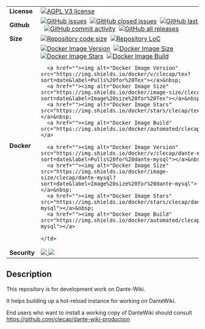 <table border=0 style="border-collapse: collapse;">
  <tr>
    <td><b>License</b></td>
    <td><a href=""><img alt="AGPL V3 license" src="https://img.shields.io/badge/License-AGPL%20v3-blue.svg"></a></td>
  </tr>
  <tr>
    <td><b>Github</b></td>
    <td><a href=""><img alt="GitHub issues" src="https://img.shields.io/github/issues/clecap/dante-wiki"></a>&nbsp;
<a href=""><img alt="GitHub closed issues" src="https://img.shields.io/github/issues-closed/clecap/dante-wiki"></a>&nbsp;
<a href=""><img alt="GitHub last commit" src="https://img.shields.io/github/last-commit/clecap/dante-wiki"></a>&nbsp;
<a href=""><img alt="GitHub commit activity" src="https://img.shields.io/github/commit-activity/m/clecap/dante-wiki"></a>&nbsp;
<a href=""><img alt="GitHub all releases" src="https://img.shields.io/github/downloads/clecap/dante-wiki/total"></a></td>
  </tr>
  <tr>
    <td><b>Size</b></td>
    <td>
      <a href=""><img alt="Repository code size" src="https://img.shields.io/github/languages/code-size/clecap/dante-wiki"></a>&nbsp;
      <a href=""><img alt="Repository LoC" src="https://sloc.xyz/github/clecap/dante-wiki/"></a></td>
  </tr>
  <tr>
    <td><b>Docker</b></td>
    <td>
      <a href=""><img alt="Docker Image Version" src="https://img.shields.io/docker/v/clecap/lap?sort=date&label=Pulls%20for%20Lap"></a>&nbsp;
      <a href=""><img alt="Docker Image Size"    src="https://img.shields.io/docker/image-size/clecap/lap?sort=date&label=Image%20size%20for%20Lap"></a>&nbsp;
      <a href=""><img alt="Docker Image Stars"   src="https://img.shields.io/docker/stars/clecap/lap"></a>&nbsp;
      <a href=""><img alt="Docker Image Build"   src="https://img.shields.io/docker/automated/clecap/lap"></a>

      <a href=""><img alt="Docker Image Version" src="https://img.shields.io/docker/v/clecap/tex?sort=date&label=Pulls%20for%20Tex"></a>&nbsp;
      <a href=""><img alt="Docker Image Size"    src="https://img.shields.io/docker/image-size/clecap/tex?sort=date&label=Image%20size%20for%20Tex"></a>&nbsp;
      <a href=""><img alt="Docker Image Stars"   src="https://img.shields.io/docker/stars/clecap/tex"></a>&nbsp;
      <a href=""><img alt="Docker Image Build"   src="https://img.shields.io/docker/automated/clecap/tex"></a>

      <a href=""><img alt="Docker Image Version" src="https://img.shields.io/docker/v/clecap/dante-mysql?sort=date&label=Pulls%20for%20dante-mysql"></a>&nbsp;
      <a href=""><img alt="Docker Image Size"    src="https://img.shields.io/docker/image-size/clecap/dante-mysql?sort=date&label=Image%20size%20for%20dante-mysql"></a>&nbsp;
      <a href=""><img alt="Docker Image Stars"   src="https://img.shields.io/docker/stars/clecap/dante-mysql"></a>&nbsp;
      <a href=""><img alt="Docker Image Build"   src="https://img.shields.io/docker/automated/clecap/dante-mysql"></a>

    </td>
  </tr>
  <tr>
     <td><b>Security</b></td>
     <td>
       <a href="https://github.com/clecap/dante-wiki/blob/master/doc/sbom.json"><img src="https://img.shields.io/badge/SBOM-available-brightgreen?label=SBOM%20of%20lap">
       <img src="https://img.shields.io/endpoint?url=https://raw.githubusercontent.com/clecap/dante-wiki/main/scan_results.json">
    </td>
  </tr>
</table>



## Description

This repository is for development work on Dante-Wiki.

It helps building up a hot-reload instance for working on DanteWiki.

End users who want to install a working copy of DanteWiki should consult https://github.com/clecap/dante-wiki-production



